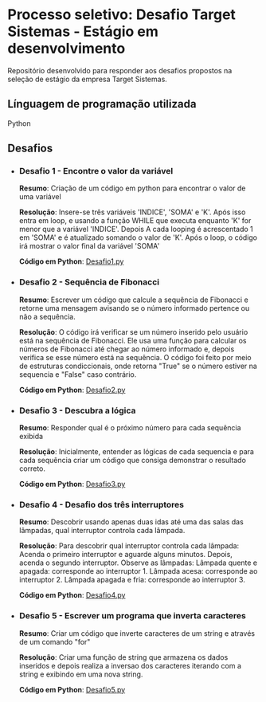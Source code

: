 # **Processo seletivo: Desafio Target Sistemas - Estágio em desenvolvimento**

Repositório desenvolvido para responder aos desafios propostos na seleção de estágio da empresa Target Sistemas.

## **Línguagem de programação utilizada**

Python
  

## **Desafios**


- ### **Desafio 1** - Encontre o valor da variável

  **Resumo**: Criação de um código em python para encontrar o valor de uma variável
  
  **Resolução**: Insere-se três variáveis 'INDICE', 'SOMA' e 'K'. Após isso entra em loop, e usando a função  WHILE que executa enquanto 'K' for menor que a variável 'INDICE'. Depois A cada looping é acrescentado 1  em 'SOMA' e é atualizado somando o valor de 'K'. Após o loop, o código irá mostrar o valor final da variável 'SOMA'

  **Código em Python**: [Desafio1.py](https://github.com/jeffbrito7/Desafio-Target/blob/main/Desafio%205.py)

  



- ###   **Desafio 2** - Sequência de Fibonacci

  **Resumo**: Escrever um código que calcule a sequência de Fibonacci e retorne uma mensagem avisando se o número informado pertence ou não a sequência.
  
  **Resolução**: O código irá verificar se um número inserido pelo usuário está na sequência de Fibonacci. Ele usa uma função para calcular os números de Fibonacci até chegar ao número informado e, depois verifica se esse número está na sequência. O código foi feito por meio de estruturas condiccionais, onde retorna "True" se o número estiver na sequencia e "False" caso contrário.

  **Código em Python**: [Desafio2.py](https://github.com/jeffbrito7/Desafio-Target/blob/main/Desafio%202.py)

  


- ###   **Desafio 3** - Descubra a lógica

  **Resumo**: Responder qual é o próximo número para cada sequência exibida
  
  **Resolução**: Inicialmente, entender as lógicas de cada sequencia e para cada sequência criar um código que consiga demonstrar o resultado correto.

  **Código em Python**: [Desafio3.py](https://github.com/jeffbrito7/Desafio-Target/blob/main/Desafio%203.py)

  


- ###   **Desafio 4** - Desafio dos três interruptores

  **Resumo**: Descobrir usando apenas duas idas até uma das salas das lâmpadas, qual interruptor controla cada lâmpada.
  
  **Resolução**:  Para descobrir qual interruptor controla cada lâmpada:
                  Acenda o primeiro interruptor e aguarde alguns minutos.
                  Depois, acenda o segundo interruptor.
                  Observe as lâmpadas:
                  Lâmpada quente e apagada: corresponde ao interruptor 1.
                  Lâmpada acesa: corresponde ao interruptor 2.
                  Lâmpada apagada e fria: corresponde ao interruptor 3.
                  
  **Código em Python**: [Desafio4.py](https://github.com/jeffbrito7/Desafio-Target/blob/main/Desafio%204.py)

  

- ###   **Desafio 5** - Escrever um programa que inverta caracteres

  **Resumo**: Criar um código que inverte caracteres de um string e através de um comando "for"
  
  **Resolução**: Criar uma função de string que armazena os dados inseridos e depois realiza a inversao dos caracteres iterando com a string e exibindo em uma nova string.

  **Código em Python**: [Desafio5.py](https://github.com/jeffbrito7/Desafio-Target/blob/main/Desafio%205.py)
